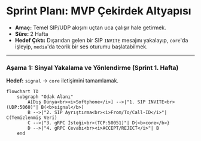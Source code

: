 # Sprint Planı: MVP Çekirdek Altyapısı

- **Amaç:** Temel SIP/UDP akışını uçtan uca çalışır hale getirmek.
- **Süre:** 2 Hafta
- **Hedef Çıktı:** Dışarıdan gelen bir SIP `INVITE` mesajını yakalayıp, `core`'da işleyip, `media`'da teorik bir ses oturumu başlatabilmek.

---

### **Aşama 1: Sinyal Yakalama ve Yönlendirme (Sprint 1. Hafta)**

**Hedef:** `signal` -> `core` iletişimini tamamlamak.

```mermaid
flowchart TD
    subgraph "Odak Alanı"
        A[Dış Dünya<br><i>Softphone</i>] -->|"1. SIP INVITE<br>(UDP:5060)"| B(<b>signal</b>)
        B -->|"2. SIP Ayrıştırma<br><i>From/To/Call-ID</i>"| C(Temizlenmiş Veri)
        C -->|"3. gRPC İsteği<br>(TCP:50051)"| D{<b>core</b>}
        D -->|"4. gRPC Cevabı<br><i>ACCEPT/REJECT</i>"| B
    end
```
